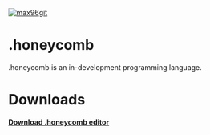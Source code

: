  <a href="https://github.com/max96git/honeycomb" target="_blank">
  <img src="assets/images/honeycomb_genius2024.ico" alt="max96git" />
</a>

# .honeycomb
.honeycomb is an in-development programming language.
# Downloads
**[Download .honeycomb editor](https://www.mediafire.com/file/v1bo2xn7o88itm8/.honeycomb+editor+setup.exe/file)**
